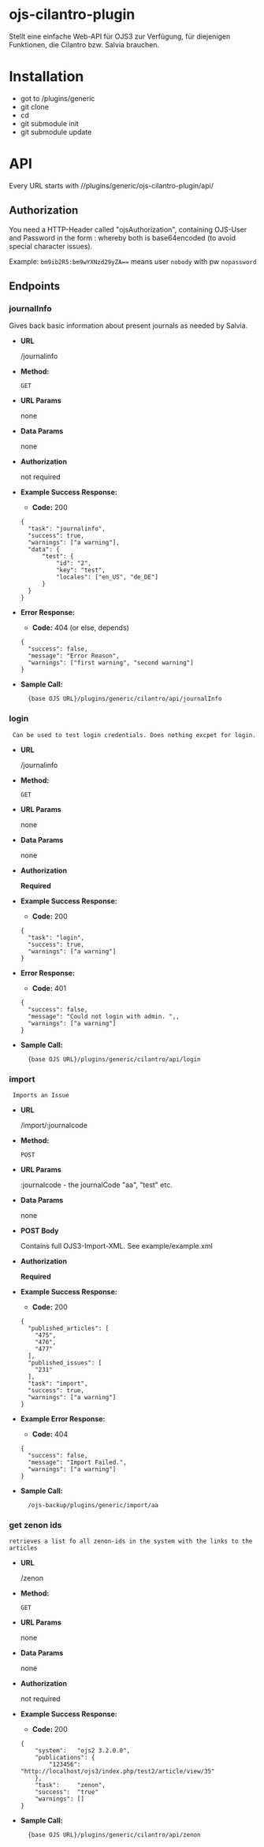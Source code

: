 # ojs-cilantro-plugin

Stellt eine einfache Web-API für OJS3 zur Verfügung, für diejenigen Funktionen, die Cilantro bzw. Salvia brauchen.

# Installation

* got to <ojs>/plugins/generic
* git clone <this>
* cd <this>
* git submodule init
* git submodule update

# API

Every URL starts with /<ojs-url>/plugins/generic/ojs-cilantro-plugin/api/

## Authorization

You need a HTTP-Header called "ojsAuthorization",
containing OJS-User and Password in the form
<username>:<password>
whereby both is base64encoded (to avoid special character issues).

Example: `bm9ib2R5:bm9wYXNzd29yZA==` means user `nobody` with pw `nopassword`

## Endpoints

### journalInfo

   Gives back basic information about present journals as needed by Salvia.
   
* **URL**
   
  /journalinfo
 
* **Method:**

  `GET`

* **URL Params**

  none

* **Data Params**

  none

* **Authorization**

  not required

* **Example Success Response:**

  * **Code:** 200  

  ```
  {  
    "task": "journalinfo",
    "success": true,  
    "warnings": ["a warning"],
    "data": {
        "test": {
            "id": "2",
            "key": "test",
            "locales": ["en_US", "de_DE"]
        }
    }    
  } 
  ```

* **Error Response:**

  * **Code:** 404 (or else, depends)  

  ```
  {
    "success": false,
    "message": "Error Reason",
    "warnings": ["first warning", "second warning"]
  }
  ```

* **Sample Call:**

  ```
    {base OJS URL}/plugins/generic/cilantro/api/journalInfo
  ```
  
### login
  
     Can be used to test login credentials. Does nothing excpet for login.
     
  * **URL**
     
    /journalinfo
   
  * **Method:**
  
    `GET`
  
  * **URL Params**
  
    none
  
  * **Data Params**
  
    none
  
  * **Authorization**
  
    **Required**
  
  * **Example Success Response:**
  
    * **Code:** 200  
  
    ```
    {  
      "task": "login",
      "success": true,  
      "warnings": ["a warning"]  
    } 
    ```
  
  * **Error Response:**
  
    * **Code:** 401
  
    ```
    {
      "success": false,
      "message": "Could not login with admin. ",,
      "warnings": ["a warning"]
    }
    ```
  
  * **Sample Call:**
  
    ```
      {base OJS URL}/plugins/generic/cilantro/api/login
    ```
    
### import
  
     Imports an Issue
     
  * **URL**
     
    /import/:journalcode
   
  * **Method:**
  
    `POST`
  
  * **URL Params**
  
    :journalcode - the journalCode "aa", "test" etc.
  
  * **Data Params**
  
    none
    
  * **POST Body**
  
    Contains full OJS3-Import-XML.
    See example/example.xml
  
  * **Authorization**
  
    **Required**
  
  * **Example Success Response:**
  
    * **Code:** 200  
  
    ```
    {  
      "published_articles": [
        "475",
        "476",
        "477"
      ],
      "published_issues": [
        "231"
      ],
      "task": "import",
      "success": true,
      "warnings": ["a warning"]  
    } 
    ```
  
  * **Example Error Response:**
  
    * **Code:** 404
  
    ```
    {
      "success": false,
      "message": "Import Failed.",
      "warnings": ["a warning"]
    }
    ```
  
  * **Sample Call:**
  
    ```
      /ojs-backup/plugins/generic/import/aa
    ```

### get zenon ids

	retrieves a list fo all zenon-ids in the system with the links to the articles
	
 * **URL**
	 
	/zenon
   
  * **Method:**
  
	`GET`
  
  * **URL Params**
  
	none
  
  * **Data Params**
  
	none
  
  * **Authorization**
  
	not required
  
  * **Example Success Response:**
  
	* **Code:** 200  
  
	```
	{		
		"system":	"ojs2 3.2.0.0",
		"publications": {	
			"123456":	"http://localhost/ojs3/index.php/test2/article/view/35"
		},
		"task":		"zenon",
		"success":	"true"
		"warnings":	[]
	}
	```
  
  * **Sample Call:**
  
    ```
      {base OJS URL}/plugins/generic/cilantro/api/zenon
    ```
